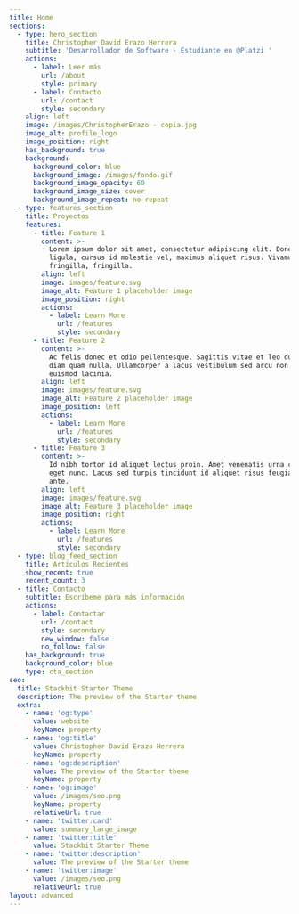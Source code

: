 ```yaml
---
title: Home
sections:
  - type: hero_section
    title: Christopher David Erazo Herrera
    subtitle: 'Desarrollador de Software - Estudiante en @Platzi '
    actions:
      - label: Leer más
        url: /about
        style: primary
      - label: Contacto
        url: /contact
        style: secondary
    align: left
    image: /images/ChristopherErazo - copia.jpg
    image_alt: profile_logo
    image_position: right
    has_background: true
    background:
      background_color: blue
      background_image: /images/fondo.gif
      background_image_opacity: 60
      background_image_size: cover
      background_image_repeat: no-repeat
  - type: features_section
    title: Proyectos
    features:
      - title: Feature 1
        content: >-
          Lorem ipsum dolor sit amet, consectetur adipiscing elit. Donec nisl
          ligula, cursus id molestie vel, maximus aliquet risus. Vivamus in nibh
          fringilla, fringilla.
        align: left
        image: images/feature.svg
        image_alt: Feature 1 placeholder image
        image_position: right
        actions:
          - label: Learn More
            url: /features
            style: secondary
      - title: Feature 2
        content: >-
          Ac felis donec et odio pellentesque. Sagittis vitae et leo duis ut
          diam quam nulla. Ullamcorper a lacus vestibulum sed arcu non odio
          euismod lacinia.
        align: left
        image: images/feature.svg
        image_alt: Feature 2 placeholder image
        image_position: left
        actions:
          - label: Learn More
            url: /features
            style: secondary
      - title: Feature 3
        content: >-
          Id nibh tortor id aliquet lectus proin. Amet venenatis urna cursus
          eget nunc. Lacus sed turpis tincidunt id aliquet risus feugiat in
          ante.
        align: left
        image: images/feature.svg
        image_alt: Feature 3 placeholder image
        image_position: right
        actions:
          - label: Learn More
            url: /features
            style: secondary
  - type: blog_feed_section
    title: Artículos Recientes
    show_recent: true
    recent_count: 3
  - title: Contacto
    subtitle: Escríbeme para más información
    actions:
      - label: Contactar
        url: /contact
        style: secondary
        new_window: false
        no_follow: false
    has_background: true
    background_color: blue
    type: cta_section
seo:
  title: Stackbit Starter Theme
  description: The preview of the Starter theme
  extra:
    - name: 'og:type'
      value: website
      keyName: property
    - name: 'og:title'
      value: Christopher David Erazo Herrera
      keyName: property
    - name: 'og:description'
      value: The preview of the Starter theme
      keyName: property
    - name: 'og:image'
      value: /images/seo.png
      keyName: property
      relativeUrl: true
    - name: 'twitter:card'
      value: summary_large_image
    - name: 'twitter:title'
      value: Stackbit Starter Theme
    - name: 'twitter:description'
      value: The preview of the Starter theme
    - name: 'twitter:image'
      value: /images/seo.png
      relativeUrl: true
layout: advanced
---
```

